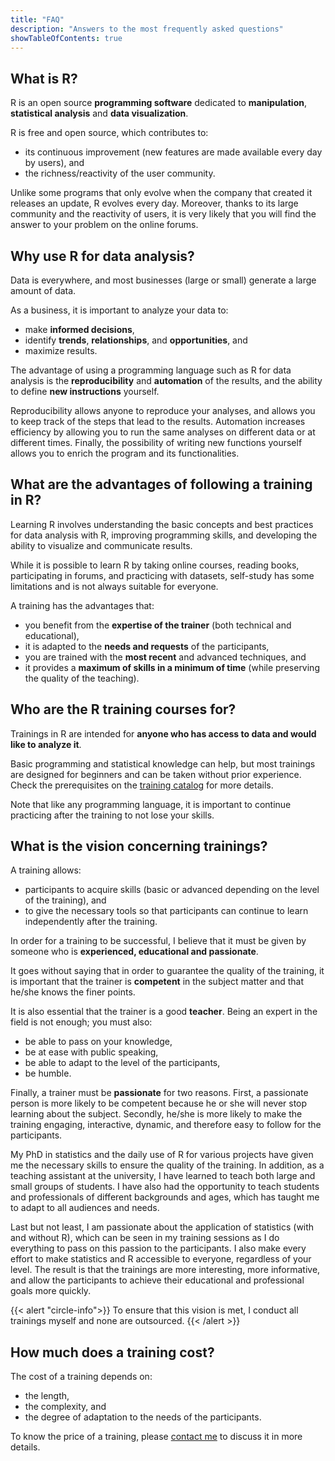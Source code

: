 ```yaml
---
title: "FAQ"
description: "Answers to the most frequently asked questions"
showTableOfContents: true
---
```


## What is R?

R is an open source **programming software** dedicated to **manipulation**, **statistical analysis** and **data visualization**.

R is free and open source, which contributes to:

- its continuous improvement (new features are made available every day by users), and
- the richness/reactivity of the user community.

Unlike some programs that only evolve when the company that created it releases an update, R evolves every day. Moreover, thanks to its large community and the reactivity of users, it is very likely that you will find the answer to your problem on the online forums.

## Why use R for data analysis?

Data is everywhere, and most businesses (large or small) generate a large amount of data.

As a business, it is important to analyze your data to:

- make **informed decisions**,
- identify **trends**, **relationships**, and **opportunities**, and
- maximize results.

The advantage of using a programming language such as R for data analysis is the **reproducibility** and **automation** of the results, and the ability to define **new instructions** yourself.

Reproducibility allows anyone to reproduce your analyses, and allows you to keep track of the steps that lead to the results. Automation increases efficiency by allowing you to run the same analyses on different data or at different times. Finally, the possibility of writing new functions yourself allows you to enrich the program and its functionalities.

## What are the advantages of following a training in R?

Learning R involves understanding the basic concepts and best practices for data analysis with R, improving programming skills, and developing the ability to visualize and communicate results.

While it is possible to learn R by taking online courses, reading books, participating in forums, and practicing with datasets, self-study has some limitations and is not always suitable for everyone.

A training has the advantages that:

- you benefit from the **expertise of the trainer** (both technical and educational),
- it is adapted to the **needs and requests** of the participants,
- you are trained with the **most recent** and advanced techniques, and
- it provides a **maximum of skills in a minimum of time** (while preserving the quality of the teaching).

## Who are the R training courses for?

Trainings in R are intended for **anyone who has access to data and would like to analyze it**.

Basic programming and statistical knowledge can help, but most trainings are designed for beginners and can be taken without prior experience. Check the prerequisites on the [training catalog](/trainings/) for more details.

Note that like any programming language, it is important to continue practicing after the training to not lose your skills.

## What is the vision concerning trainings?

A training allows:

- participants to acquire skills (basic or advanced depending on the level of the training), and
- to give the necessary tools so that participants can continue to learn independently after the training.

In order for a training to be successful, I believe that it must be given by someone who is **experienced, educational and passionate**.

It goes without saying that in order to guarantee the quality of the training, it is important that the trainer is **competent** in the subject matter and that he/she knows the finer points.

It is also essential that the trainer is a good **teacher**. Being an expert in the field is not enough; you must also:

- be able to pass on your knowledge,
- be at ease with public speaking,
- be able to adapt to the level of the participants,
- be humble.

Finally, a trainer must be **passionate** for two reasons. First, a passionate person is more likely to be competent because he or she will never stop learning about the subject. Secondly, he/she is more likely to make the training engaging, interactive, dynamic, and therefore easy to follow for the participants.

My PhD in statistics and the daily use of R for various projects have given me the necessary skills to ensure the quality of the training. In addition, as a teaching assistant at the university, I have learned to teach both large and small groups of students. I have also had the opportunity to teach students and professionals of different backgrounds and ages, which has taught me to adapt to all audiences and needs.

Last but not least, I am passionate about the application of statistics (with and without R), which can be seen in my training sessions as I do everything to pass on this passion to the participants. I also make every effort to make statistics and R accessible to everyone, regardless of your level. The result is that the trainings are more interesting, more informative, and allow the participants to achieve their educational and professional goals more quickly.

{{< alert "circle-info">}}
To ensure that this vision is met, I conduct all trainings myself and none are outsourced.
{{< /alert >}}

## How much does a training cost?

The cost of a training depends on:

- the length,
- the complexity, and
- the degree of adaptation to the needs of the participants.

To know the price of a training, please [contact me](/#contact) to discuss it in more details.

